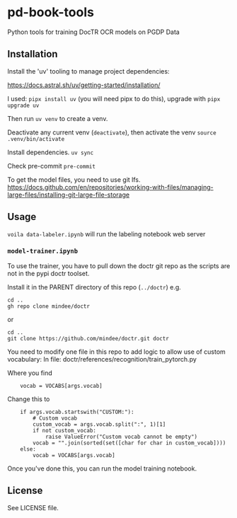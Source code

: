 # pd-book-tools

Python tools for training DocTR OCR models on PGDP Data

## Installation

Install the 'uv' tooling to manage project dependencies:

https://docs.astral.sh/uv/getting-started/installation/

I used: `pipx install uv` (you will need pipx to do this), upgrade with `pipx upgrade uv`

Then run `uv venv` to create a venv.

Deactivate any current venv (`deactivate`), then activate the venv `source .venv/bin/activate`

Install dependencies.
`uv sync`

Check pre-commit
`pre-commit`

To get the model files, you need to use git lfs.
https://docs.github.com/en/repositories/working-with-files/managing-large-files/installing-git-large-file-storage

## Usage

`voila data-labeler.ipynb` will run the labeling notebook web server


### `model-trainer.ipynb`

To use the trainer, you have to pull down the doctr git repo as the scripts are not in the pypi doctr toolset.

Install it in the PARENT directory of this repo (`../doctr`)
e.g.
```
cd ..
gh repo clone mindee/doctr
```
or
```
cd ..
git clone https://github.com/mindee/doctr.git doctr
```

You need to modify one file in this repo to add logic to allow use of custom vocabulary:
In file: doctr/references/recognition/train_pytorch.py

Where you find
```
    vocab = VOCABS[args.vocab]
```

Change this to 
```
    if args.vocab.startswith("CUSTOM:"):
        # Custom vocab
        custom_vocab = args.vocab.split(":", 1)[1]
        if not custom_vocab:
            raise ValueError("Custom vocab cannot be empty")
        vocab = "".join(sorted(set([char for char in custom_vocab])))
    else:
        vocab = VOCABS[args.vocab]
```

Once you've done this, you can run the model training notebook.

## License

See LICENSE file.



